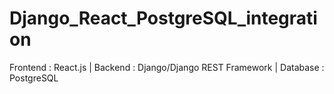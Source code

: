 # Django_React_PostgreSQL_integration

Frontend : React.js  |  Backend : Django/Django REST Framework  |  Database : PostgreSQL
